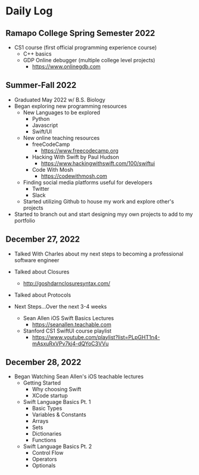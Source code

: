 # Daily Log

## Ramapo College Spring Semester 2022
- CS1 course (first official programming experience course)
  - C++ basics 
  - GDP Online debugger (multiple college level projects)
    - https://www.onlinegdb.com 
  
## Summer-Fall 2022
- Graduated May 2022 w/ B.S. Biology
- Began exploring new programming resources
  - New Languages to be explored
    - Python 
    - Javascript
    - Swift/UI
  - New online teaching resources
    - freeCodeCamp
      - https://www.freecodecamp.org
    - Hacking With Swift by Paul Hudson
      - https://www.hackingwithswift.com/100/swiftui
    - Code With Mosh
      - https://codewithmosh.com
  - Finding social media platforms useful for developers
    - Twitter
    - Slack
  - Started utilizing Github to house my work and explore other's projects
- Started to branch out and start designing myy own projects to add to my portfolio

## December 27, 2022
- Talked With Charles about my next steps to becoming a professional software engineer
- Talked about Closures
  - http://goshdarnclosuresyntax.com/
- Talked about Protocols

- Next Steps...Over the next 3-4 weeks
  - Sean Allen iOS Swift Basics Lectures
    - https://seanallen.teachable.com
  - Stanford CS1 SwiftUI course playlist
    - https://www.youtube.com/playlist?list=PLpGHT1n4-mAsxuRxVPv7kj4-dQYoC3VVu
   
## December 28, 2022

- Began Watching Sean Allen's iOS teachable lectures
  - Getting Started
    - Why choosing Swift
    - XCode startup
  - Swift Language Basics Pt. 1
    - Basic Types
    - Variables & Constants
    - Arrays
    - Sets
    - Dictionaries
    - Functions
  - Swift Language Basics Pt. 2
    - Control Flow
    - Operators
    - Optionals
    

